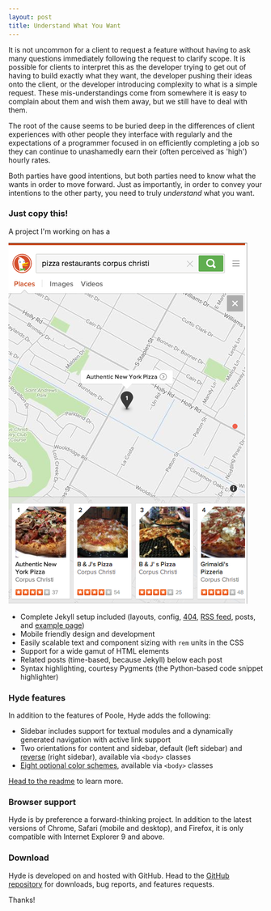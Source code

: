 ```yaml
---
layout: post
title: Understand What You Want
---
```


It is not uncommon for a client to request a feature without having to ask many questions immediately following the request to clarify scope.  It is possible for clients to interpret this as the developer trying to get out of having to build exactly what they want, the developer pushing their ideas onto the client, or the developer introducing complexity to what is a simple request.  These mis-understandings come from somewhere it is easy to complain about them and wish them away, but we still have to deal with them.

The root of the cause seems to be buried deep in the differences of client experiences with other people they interface with regularly and the expectations of a programmer focused in on efficiently completing a job so they can continue to unashamedly earn their (often perceived as 'high') hourly rates.

Both parties have good intentions, but both parties need to know what the wants in order to move forward.  Just as importantly, in order to convey your intentions to the other party, you need to truly *understand* what you want.

### Just copy this!

A project I'm working on has a 

![duckduckgo pizza locations](/public/duckduckgo_pizza.png "DuckDuckGo Pizza Locations")

* Complete Jekyll setup included (layouts, config, [404](/404), [RSS feed](/atom.xml), posts, and [example page](/about))
* Mobile friendly design and development
* Easily scalable text and component sizing with `rem` units in the CSS
* Support for a wide gamut of HTML elements
* Related posts (time-based, because Jekyll) below each post
* Syntax highlighting, courtesy Pygments (the Python-based code snippet highlighter)

### Hyde features

In addition to the features of Poole, Hyde adds the following:

* Sidebar includes support for textual modules and a dynamically generated navigation with active link support
* Two orientations for content and sidebar, default (left sidebar) and [reverse](https://github.com/poole/lanyon#reverse-layout) (right sidebar), available via `<body>` classes
* [Eight optional color schemes](https://github.com/poole/hyde#themes), available via `<body>` classes

[Head to the readme](https://github.com/poole/hyde#readme) to learn more.

### Browser support

Hyde is by preference a forward-thinking project. In addition to the latest versions of Chrome, Safari (mobile and desktop), and Firefox, it is only compatible with Internet Explorer 9 and above.

### Download

Hyde is developed on and hosted with GitHub. Head to the <a href="https://github.com/poole/hyde">GitHub repository</a> for downloads, bug reports, and features requests.

Thanks!

